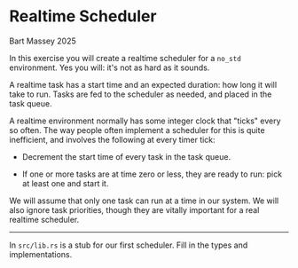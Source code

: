 # Realtime Scheduler
Bart Massey 2025

In this exercise you will create a realtime scheduler for a
`no_std` environment. Yes you will: it's not as hard as it
sounds.

A realtime task has a start time and an expected duration:
how long it will take to run. Tasks are fed to the scheduler
as needed, and placed in the task queue.

A realtime environment normally has some integer clock that
"ticks" every so often. The way people often implement a
scheduler for this is quite inefficient, and involves the
following at every timer tick:

* Decrement the start time of every task in the task queue.

* If one or more tasks are at time zero or less, they are
  ready to run: pick at least one and start it.

We will assume that only one task can run at a time in our
system. We will also ignore task priorities, though they are
vitally important for a real realtime scheduler.

---

In `src/lib.rs` is a stub for our first scheduler. Fill in
the types and implementations.
